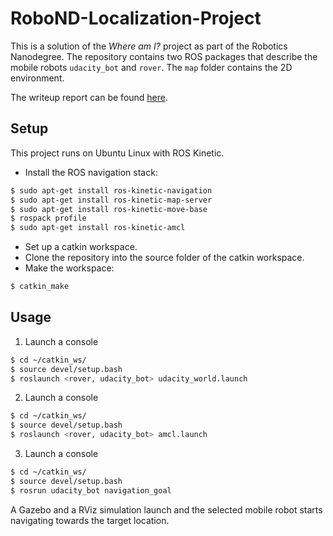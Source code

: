 # RoboND-Localization-Project
This is a solution of the *Where am I?* project as part of the Robotics Nanodegree. The repository contains two ROS packages that describe the mobile robots ``udacity_bot`` and ``rover``. The ``map`` folder contains the 2D environment.

The writeup report can be found [here](https://github.com/S2H-Mobile/RoboND-Localization-Project/blob/master/writeup/writeup_where_am_i.pdf).

## Setup
This project runs on Ubuntu Linux with ROS Kinetic.
- Install the ROS navigation stack:
``` bash
$ sudo apt-get install ros-kinetic-navigation
$ sudo apt-get install ros-kinetic-map-server
$ sudo apt-get install ros-kinetic-move-base
$ rospack profile
$ sudo apt-get install ros-kinetic-amcl
```
- Set up a catkin workspace.
- Clone the repository into the source folder of the catkin workspace.
- Make the workspace:
``` bash
$ catkin_make
```

## Usage
1. Launch a console
``` bash
$ cd ~/catkin_ws/
$ source devel/setup.bash
$ roslaunch <rover, udacity_bot> udacity_world.launch
```

2. Launch a console
``` bash
$ cd ~/catkin_ws/
$ source devel/setup.bash
$ roslaunch <rover, udacity_bot> amcl.launch
```

3.  Launch a console
``` bash
$ cd ~/catkin_ws/
$ source devel/setup.bash
$ rosrun udacity_bot navigation_goal
```

A Gazebo and a RViz simulation launch and the selected mobile robot starts navigating towards the target location.
